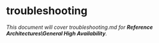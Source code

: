 # troubleshooting

_This document will cover troubleshooting.md for **Reference Architectures\General High Availability**._
